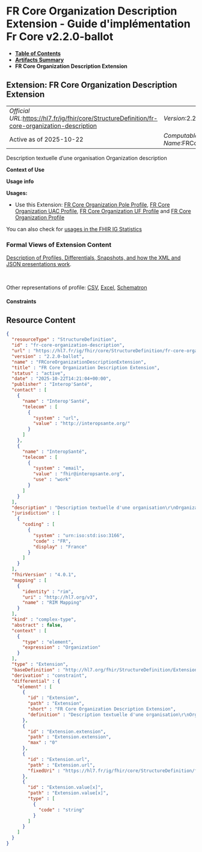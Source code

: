 # FR Core Organization Description Extension - Guide d'implémentation Fr Core v2.2.0-ballot

* [**Table of Contents**](toc.md)
* [**Artifacts Summary**](artifacts.md)
* **FR Core Organization Description Extension**

## Extension: FR Core Organization Description Extension 

| | |
| :--- | :--- |
| *Official URL*:https://hl7.fr/ig/fhir/core/StructureDefinition/fr-core-organization-description | *Version*:2.2.0-ballot |
| Active as of 2025-10-22 | *Computable Name*:FRCoreOrganizationDescriptionExtension |

Description textuelle d’une organisation Organization description

**Context of Use**

**Usage info**

**Usages:**

* Use this Extension: [FR Core Organization Pole Profile](StructureDefinition-fr-core-organization-pole.md), [FR Core Organization UAC Profile](StructureDefinition-fr-core-organization-uac.md), [FR Core Organization UF Profile](StructureDefinition-fr-core-organization-uf.md) and [FR Core Organization Profile](StructureDefinition-fr-core-organization.md)

You can also check for [usages in the FHIR IG Statistics](https://packages2.fhir.org/xig/hl7.fhir.fr.core|current/StructureDefinition/fr-core-organization-description)

### Formal Views of Extension Content

 [Description of Profiles, Differentials, Snapshots, and how the XML and JSON presentations work](http://build.fhir.org/ig/FHIR/ig-guidance/readingIgs.html#structure-definitions). 

 

Other representations of profile: [CSV](StructureDefinition-fr-core-organization-description.csv), [Excel](StructureDefinition-fr-core-organization-description.xlsx), [Schematron](StructureDefinition-fr-core-organization-description.sch) 

#### Constraints



## Resource Content

```json
{
  "resourceType" : "StructureDefinition",
  "id" : "fr-core-organization-description",
  "url" : "https://hl7.fr/ig/fhir/core/StructureDefinition/fr-core-organization-description",
  "version" : "2.2.0-ballot",
  "name" : "FRCoreOrganizationDescriptionExtension",
  "title" : "FR Core Organization Description Extension",
  "status" : "active",
  "date" : "2025-10-22T14:21:04+00:00",
  "publisher" : "Interop'Santé",
  "contact" : [
    {
      "name" : "Interop'Santé",
      "telecom" : [
        {
          "system" : "url",
          "value" : "http://interopsante.org/"
        }
      ]
    },
    {
      "name" : "InteropSanté",
      "telecom" : [
        {
          "system" : "email",
          "value" : "fhir@interopsante.org",
          "use" : "work"
        }
      ]
    }
  ],
  "description" : "Description textuelle d'une organisation\r\nOrganization description",
  "jurisdiction" : [
    {
      "coding" : [
        {
          "system" : "urn:iso:std:iso:3166",
          "code" : "FR",
          "display" : "France"
        }
      ]
    }
  ],
  "fhirVersion" : "4.0.1",
  "mapping" : [
    {
      "identity" : "rim",
      "uri" : "http://hl7.org/v3",
      "name" : "RIM Mapping"
    }
  ],
  "kind" : "complex-type",
  "abstract" : false,
  "context" : [
    {
      "type" : "element",
      "expression" : "Organization"
    }
  ],
  "type" : "Extension",
  "baseDefinition" : "http://hl7.org/fhir/StructureDefinition/Extension",
  "derivation" : "constraint",
  "differential" : {
    "element" : [
      {
        "id" : "Extension",
        "path" : "Extension",
        "short" : "FR Core Organization Description Extension",
        "definition" : "Description textuelle d'une organisation\r\nOrganization description"
      },
      {
        "id" : "Extension.extension",
        "path" : "Extension.extension",
        "max" : "0"
      },
      {
        "id" : "Extension.url",
        "path" : "Extension.url",
        "fixedUri" : "https://hl7.fr/ig/fhir/core/StructureDefinition/fr-core-organization-description"
      },
      {
        "id" : "Extension.value[x]",
        "path" : "Extension.value[x]",
        "type" : [
          {
            "code" : "string"
          }
        ]
      }
    ]
  }
}

```
